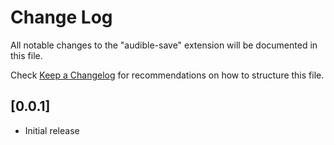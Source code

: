 # Change Log

All notable changes to the "audible-save" extension will be documented in this file.

Check [Keep a Changelog](http://keepachangelog.com/) for recommendations on how to structure this file.

## [0.0.1]

- Initial release